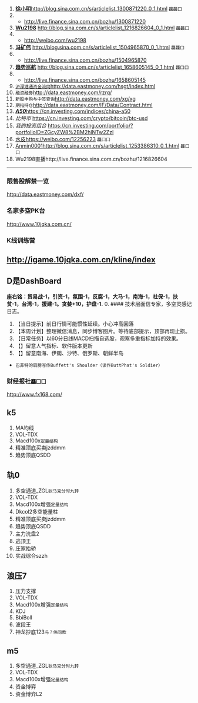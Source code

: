 1. <u>**徐小明**</u>http://blog.sina.com.cn/s/articlelist_1300871220_0_1.html `龘龘囗`
0. - http://live.finance.sina.com.cn/bozhu/1300871220
0. **<u>Wu2198</u>** http://blog.sina.com.cn/s/articlelist_1216826604_0_1.html `龘龘囗`
0. - http://weibo.com/wu2198
0. <u>**冯矿伟</u>** http://blog.sina.com.cn/s/articlelist_1504965870_0_1.html `龘龘囗`
0. - http://live.finance.sina.com.cn/bozhu/1504965870
0. **<u>趋势巡航**</u> http://blog.sina.com.cn/s/articlelist_1658605145_0_1.html `龘囗囗`
0. - http://live.finance.sina.com.cn/bozhu/1658605145
0. <u>`沪深港通资金流向`</u>http://data.eastmoney.com/hsgt/index.html
0. `融资融券`http://data.eastmoney.com/rzrq/
0. `新股申购与中签查询`http://data.eastmoney.com/xg/xg
0. `期指持仓`http://data.eastmoney.com/IF/Data/Contract.html
0. <u>_**A50**_</u>https://cn.investing.com/indices/china-a50
0. _比特币_ https://cn.investing.com/crypto/bitcoin/btc-usd
0. _我的投资组合_ https://cn.investing.com/portfolio/?portfolioID=ZGcyZW8%2BM2hlNTw2ZzI
0. <u>水皮</u>https://weibo.com/12256223 `龘囗囗`
0. <u>Anmin0001</u>http://blog.sina.com.cn/s/articlelist_1253386310_0_1.html `龘囗囗`
0. Wu2198直播http://live.finance.sina.com.cn/bozhu/1216826604
---
### 限售股解禁一览
http://data.eastmoney.com/dxf/
### 名家多空PK台
http://www.10jqka.com.cn/
### K线训练营
http://igame.10jqka.com.cn/kline/index
---
## D是DashBoard
**座右铭：贸易战-1，引资-1，氛围-1，反腐-1，大马-1，南海-1，社保-1，扶贫-1，台湾-1，援建-1。贪婪+10，护盘-1.**
0. #### 技术层面信专家，多空灵感记日志。
1. 【当日提示】前日行情可能惯性延续。小心冲高回落
2. 【本周计划】整理微信消息，同步博客图片。等待底部提示，顶部再现止损。
3. 【日常任务】以60分日线MACD扫描自选股，观察多重指标加持的效果。
4. 【】留意人气指标、软件版本更新
5. 【】留意南海、伊朗、沙特、俄罗斯、朝鲜半岛
- `巴菲特的肩膀写作Buffett's Shoulder（读作ButtPhat's Soldier）`
### 财经报社`龘囗囗`
http://www.fx168.com/
## k5
1. MA均线
2. VOL-TDX
3. Macd100x`定量结构`
4. 精准顶底买卖jzddmm
5. 趋势顶底QSDD
## 轨0
1. 多空通道_ZGL`狄马克分时九转`
2. VOL-TDX
3. Macd100x增强`定量结构`
4. Dkcol2多空能量柱
5. 精准顶底买卖jzddmm
6. 趋势顶底QSDD
7. 主力洗盘2
8. 逃顶王
9. 庄家抬轿
10. 实战综合szzh
## 浪压7
1. 压力支撑
2. VOL-TDX
3. Macd100x增强`定量结构`
4. KDJ
5. BbiBoll
6. 波段王
7. 神龙抄底123`冯？伟同款`
## m5
1. 多空通道_ZGL`狄马克分时九转`
2. VOL-TDX
3. Macd100x增强`定量结构`
4. 资金博弈
5. 资金博弈L2